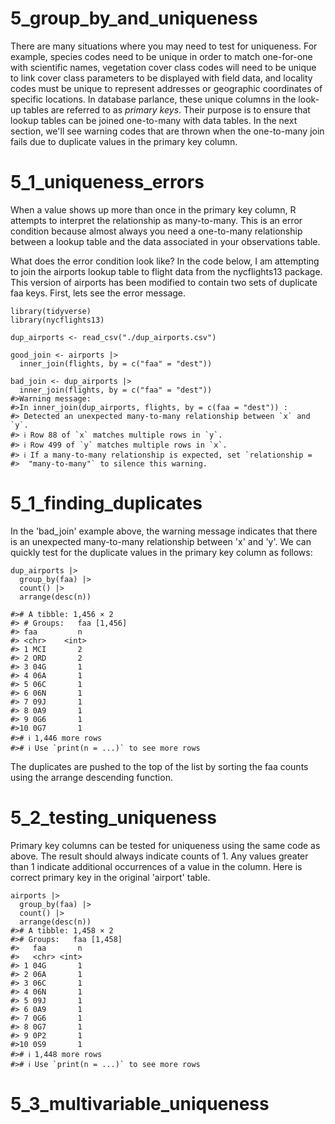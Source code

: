 

# 5_group_by_and_uniqueness

There are many situations where you may need to test for uniqueness. For example, species codes need to be unique in order to match one-for-one with scientific names, vegetation cover class codes will need to be unique to link cover class parameters to be displayed with field data, and locality codes must be unique to represent addresses or geographic coordinates of specific locations. In database parlance, these unique columns in the look-up tables are referred to as *primary keys*. Their purpose is to ensure that lookup tables can be joined one-to-many with data tables. In the next section, we'll see warning codes that are thrown when the one-to-many join fails due to duplicate values in the primary key column.

# 5_1_uniqueness_errors

When a value shows up more than once in the primary key column, R attempts to interpret the relationship as many-to-many. This is an error condition because almost always you need a one-to-many relationship between a lookup table and the data associated in your observations table.

What does the error condition look like? In the code below, I am attempting to join the airports lookup table to flight data from the nycflights13 package. This version of airports has been modified to contain two sets of duplicate faa keys. First, lets see the error message.

        
    library(tidyverse)
    library(nycflights13)
        
    dup_airports <- read_csv("./dup_airports.csv")
    
    good_join <- airports |>
      inner_join(flights, by = c("faa" = "dest"))
      
    bad_join <- dup_airports |>
      inner_join(flights, by = c("faa" = "dest"))
    #>Warning message:
    #>In inner_join(dup_airports, flights, by = c(faa = "dest")) :
    #> Detected an unexpected many-to-many relationship between `x` and `y`.
    #> ℹ Row 88 of `x` matches multiple rows in `y`.
    #> ℹ Row 499 of `y` matches multiple rows in `x`.
    #> ℹ If a many-to-many relationship is expected, set `relationship =
    #>  "many-to-many"` to silence this warning.
    
    
# 5_1_finding_duplicates 

In the 'bad_join' example above, the warning message indicates that there is an unexpected many-to-many relationship between 'x' and 'y'. We can quickly test for the duplicate values in the primary key column as follows:

    dup_airports |> 
      group_by(faa) |>
      count() |>
      arrange(desc(n))
  
    #># A tibble: 1,456 × 2
    #> # Groups:   faa [1,456]
    #> faa         n
    #> <chr>    <int>
    #> 1 MCI       2
    #> 2 ORD       2
    #> 3 04G       1
    #> 4 06A       1
    #> 5 06C       1
    #> 6 06N       1
    #> 7 09J       1
    #> 8 0A9       1
    #> 9 0G6       1
    #>10 0G7       1
    #># ℹ 1,446 more rows
    #># ℹ Use `print(n = ...)` to see more rows

The duplicates are pushed to the top of the list by sorting the faa counts using the arrange descending function. 
    
# 5_2_testing_uniqueness

Primary key columns can be tested for uniqueness using the same code as above. The result should always indicate counts of 1. Any values greater than 1 indicate additional occurrences of a value in the column. Here is correct primary key in the original 'airport' table. 

    airports |> 
      group_by(faa) |>
      count() |>
      arrange(desc(n))
    #># A tibble: 1,458 × 2
    #># Groups:   faa [1,458]
    #>   faa       n
    #>   <chr> <int>
    #> 1 04G       1
    #> 2 06A       1
    #> 3 06C       1
    #> 4 06N       1
    #> 5 09J       1
    #> 6 0A9       1
    #> 7 0G6       1
    #> 8 0G7       1
    #> 9 0P2       1
    #>10 0S9       1
    #># ℹ 1,448 more rows
    #># ℹ Use `print(n = ...)` to see more rows

# 5_3_multivariable_uniqueness